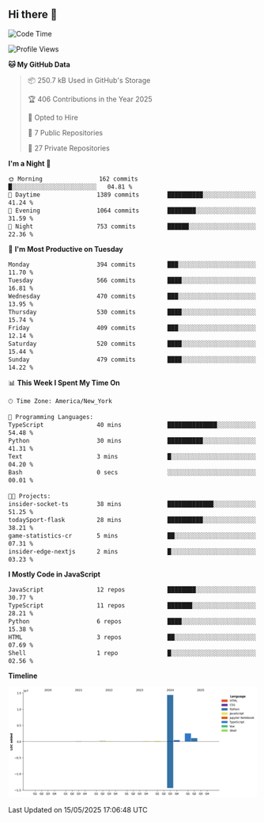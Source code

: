 ## Hi there 👋

<!--START_SECTION:waka-->
![Code Time](http://img.shields.io/badge/Code%20Time-329%20hrs%2018%20mins-blue)

![Profile Views](http://img.shields.io/badge/Profile%20Views-25-blue)

**🐱 My GitHub Data** 

> 📦 250.7 kB Used in GitHub's Storage 
 > 
> 🏆 406 Contributions in the Year 2025
 > 
> 💼 Opted to Hire
 > 
> 📜 7 Public Repositories 
 > 
> 🔑 27 Private Repositories 
 > 
**I'm a Night 🦉** 

```text
🌞 Morning                162 commits         █░░░░░░░░░░░░░░░░░░░░░░░░   04.81 % 
🌆 Daytime                1389 commits        ██████████░░░░░░░░░░░░░░░   41.24 % 
🌃 Evening                1064 commits        ████████░░░░░░░░░░░░░░░░░   31.59 % 
🌙 Night                  753 commits         ██████░░░░░░░░░░░░░░░░░░░   22.36 % 
```
📅 **I'm Most Productive on Tuesday** 

```text
Monday                   394 commits         ███░░░░░░░░░░░░░░░░░░░░░░   11.70 % 
Tuesday                  566 commits         ████░░░░░░░░░░░░░░░░░░░░░   16.81 % 
Wednesday                470 commits         ███░░░░░░░░░░░░░░░░░░░░░░   13.95 % 
Thursday                 530 commits         ████░░░░░░░░░░░░░░░░░░░░░   15.74 % 
Friday                   409 commits         ███░░░░░░░░░░░░░░░░░░░░░░   12.14 % 
Saturday                 520 commits         ████░░░░░░░░░░░░░░░░░░░░░   15.44 % 
Sunday                   479 commits         ████░░░░░░░░░░░░░░░░░░░░░   14.22 % 
```


📊 **This Week I Spent My Time On** 

```text
🕑︎ Time Zone: America/New_York

💬 Programming Languages: 
TypeScript               40 mins             ██████████████░░░░░░░░░░░   54.48 % 
Python                   30 mins             ██████████░░░░░░░░░░░░░░░   41.31 % 
Text                     3 mins              █░░░░░░░░░░░░░░░░░░░░░░░░   04.20 % 
Bash                     0 secs              ░░░░░░░░░░░░░░░░░░░░░░░░░   00.01 % 

🐱‍💻 Projects: 
insider-socket-ts        38 mins             █████████████░░░░░░░░░░░░   51.25 % 
todaySport-flask         28 mins             ██████████░░░░░░░░░░░░░░░   38.21 % 
game-statistics-cr       5 mins              ██░░░░░░░░░░░░░░░░░░░░░░░   07.31 % 
insider-edge-nextjs      2 mins              █░░░░░░░░░░░░░░░░░░░░░░░░   03.23 % 
```

**I Mostly Code in JavaScript** 

```text
JavaScript               12 repos            ████████░░░░░░░░░░░░░░░░░   30.77 % 
TypeScript               11 repos            ███████░░░░░░░░░░░░░░░░░░   28.21 % 
Python                   6 repos             ████░░░░░░░░░░░░░░░░░░░░░   15.38 % 
HTML                     3 repos             ██░░░░░░░░░░░░░░░░░░░░░░░   07.69 % 
Shell                    1 repo              █░░░░░░░░░░░░░░░░░░░░░░░░   02.56 % 
```



**Timeline**

![Lines of Code chart](https://raw.githubusercontent.com/dikshithvishnu/dikshithvishnu/main/assets/bar_graph.png)


 Last Updated on 15/05/2025 17:06:48 UTC
<!--END_SECTION:waka-->
